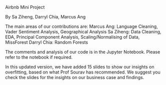 Airbnb Mini Project

By Sa Ziheng, Darryl Chia, Marcus Ang

The main areas of our contributions are:
Marcus Ang: Language Cleaning, Vader Sentiment Analysis, Geographical Analysis
Sa Ziheng: Data Cleaning, EDA, Principal Component Analysis, Scaling/Normalising of Data, MissForest
Darryl Chia: Random Forests

The comments and analysis of our code is in the Jupyter Notebook. Please refer to the notebook if required. 

In this updated version, we have added 15 slides to show our insights on overfitting, based on what Prof Sourav has recommended. We suggest you check the slides for the insights on our business case and findings. 
